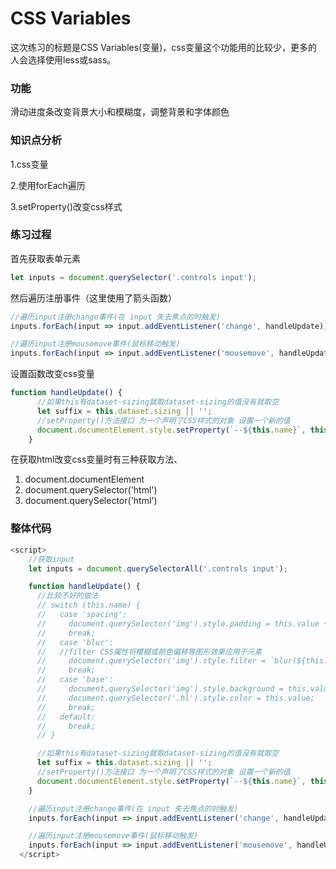 # CSS Variables

这次练习的标题是CSS Variables(变量)，css变量这个功能用的比较少，更多的人会选择使用less或sass。

### 功能

滑动进度条改变背景大小和模糊度，调整背景和字体颜色

### 知识点分析

1.css变量

2.使用forEach遍历

3.setProperty()改变css样式

### 练习过程

首先获取表单元素

```js
let inputs = document.querySelector('.controls input');
```

然后遍历注册事件（这里使用了箭头函数）

```js
//遍历input注册change事件(在 input 失去焦点的时触发)
inputs.forEach(input => input.addEventListener('change', handleUpdate));

//遍历input注册mousemove事件(鼠标移动触发)
inputs.forEach(input => input.addEventListener('mousemove', handleUpdate));
```

设置函数改变css变量

```js
function handleUpdate() {
      //如果this有dataset-sizing就取dataset-sizing的值没有就取空
      let suffix = this.dataset.sizing || '';
      //setProperty()方法接口 为一个声明了CSS样式的对象 设置一个新的值 
	  document.documentElement.style.setProperty(`--${this.name}`, this.value + suffix);
    }
```

在获取html改变css变量时有三种获取方法、

1. document.documentElement
2. document.querySelector('html')
3. document.querySelector('html')

### 整体代码

```js
<script>
    //获取input
    let inputs = document.querySelectorAll('.controls input');

    function handleUpdate() {
      //比较不好的做法
      // switch (this.name) {
      //   case 'spacing':
      //     document.querySelector('img').style.padding = this.value + 'px';
      //     break;
      //   case 'blur':
      //   //filter CSS属性将模糊或颜色偏移等图形效果应用于元素
      //     document.querySelector('img').style.filter = `blur(${this.value}px)`;
      //     break;
      //   case 'base':
      //     document.querySelector('img').style.background = this.value;
      //     document.querySelector('.hl').style.color = this.value;
      //     break;
      //   default:
      //     break;
      // }

      //如果this有dataset-sizing就取dataset-sizing的值没有就取空
      let suffix = this.dataset.sizing || '';
      //setProperty()方法接口 为一个声明了CSS样式的对象 设置一个新的值 
      document.documentElement.style.setProperty(`--${this.name}`, this.value + suffix);
    }

    //遍历input注册change事件(在 input 失去焦点的时触发)
    inputs.forEach(input => input.addEventListener('change', handleUpdate));

    //遍历input注册mousemove事件(鼠标移动触发)
    inputs.forEach(input => input.addEventListener('mousemove', handleUpdate));
  </script>
```

